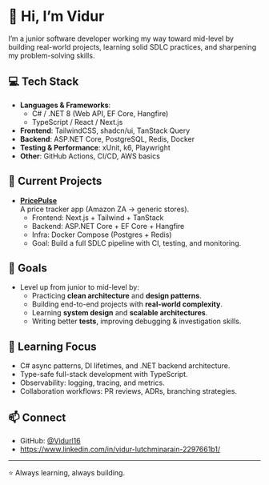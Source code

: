 # 👋 Hi, I’m Vidur

I’m a junior software developer working my way toward mid-level by building real-world projects, learning solid SDLC practices, and sharpening my problem-solving skills.  

## 💻 Tech Stack
- **Languages & Frameworks**:  
  - C# / .NET 8 (Web API, EF Core, Hangfire)  
  - TypeScript / React / Next.js  
- **Frontend**: TailwindCSS, shadcn/ui, TanStack Query  
- **Backend**: ASP.NET Core, PostgreSQL, Redis, Docker  
- **Testing & Performance**: xUnit, k6, Playwright  
- **Other**: GitHub Actions, CI/CD, AWS basics  

## 🚀 Current Projects
- **[PricePulse](https://github.com/Vidurl16/PricePulse)**  
  A price tracker app (Amazon ZA → generic stores).  
  - Frontend: Next.js + Tailwind + TanStack  
  - Backend: ASP.NET Core + EF Core + Hangfire  
  - Infra: Docker Compose (Postgres + Redis)  
  - Goal: Build a full SDLC pipeline with CI, testing, and monitoring.  

## 🎯 Goals
- Level up from junior to mid-level by:  
  - Practicing **clean architecture** and **design patterns**.  
  - Building end-to-end projects with **real-world complexity**.  
  - Learning **system design** and **scalable architectures**.  
  - Writing better **tests**, improving debugging & investigation skills.  

## 📖 Learning Focus
- C# async patterns, DI lifetimes, and .NET backend architecture.  
- Type-safe full-stack development with TypeScript.  
- Observability: logging, tracing, and metrics.  
- Collaboration workflows: PR reviews, ADRs, branching strategies.  

## 📫 Connect
- GitHub: [@Vidurl16](https://github.com/Vidurl16)  
- https://www.linkedin.com/in/vidur-lutchminarain-2297661b1/
---
⭐️ Always learning, always building.
